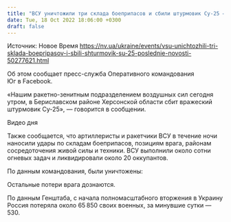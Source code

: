 ```yaml
---
title: "ВСУ уничтожили три склада боеприпасов и сбили штурмовик Су-25 — ОК Юг"
date: Tue, 18 Oct 2022 18:06:00 +0300
draft: false
---
```

Источник: Новое Время https://nv.ua/ukraine/events/vsu-unichtozhili-tri-sklada-boepripasov-i-sbili-shturmovik-su-25-poslednie-novosti-50277621.html


Об этом сообщает пресс-служба Оперативного командования Юг в Facebook.

«Нашим ракетно-зенитным подразделением воздушных сил сегодня утром, в Бериславском районе Херсонской области сбит вражеский штурмовик Су-25», — говорится в сообщении.

 Видео дня   

Также сообщается, что артиллеристы и ракетчики ВСУ в течение ночи наносили удары по складам боеприпасов, позициям врага, районам сосредоточения живой силы и техники. ВСУ выполнили около сотни огневых задач и ликвидировали около 2️0️ оккупантов. 

По данным командования, были уничтожены:

Остальные потери врага дознаются.

По данным Генштаба, с начала полномасштабного вторжения в Украину Россия потеряла около 65 850 своих военных, за минувшие сутки — 530.
